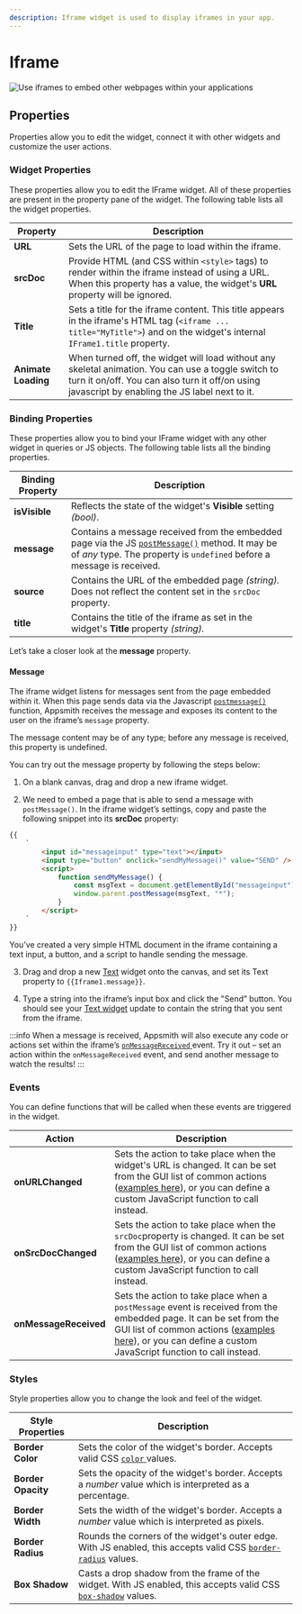 ```yaml
---
description: Iframe widget is used to display iframes in your app.
---
```


# Iframe

![Use iframes to embed other webpages within your applications](</img/as_iframe_cover.png>)

## Properties

Properties allow you to edit the widget, connect it with other widgets and customize the user actions.

### Widget Properties

These properties allow you to edit the IFrame widget. All of these properties are present in the property pane of the widget. The following table lists all the widget properties.

| Property            | Description                                                                                                                                                                                            |
| ------------------- | ------------------------------------------------------------------------------------------------------------------------------------------------------------------------------------------------------ |
| **URL**             | Sets the URL of the page to load within the iframe.                                                                                                                                                    |
| **srcDoc**          | Provide HTML (and CSS within `<style>` tags) to render within the iframe instead of using a URL. When this property has a value, the widget's **URL** property will be ignored.                         |
| **Title**           | Sets a title for the iframe content. This title appears in the iframe's HTML tag (`<iframe ... title="MyTitle">`) and on the widget's internal `IFrame1.title` property.                               |
| **Animate Loading** | When turned off, the widget will load without any skeletal animation. You can use a toggle switch to turn it on/off. You can also turn it off/on using javascript by enabling the JS label next to it. |

### Binding Properties

These properties allow you to bind your IFrame widget with any other widget in queries or JS objects. The following table lists all the binding properties.

| Binding Property | Description                                                                                                                                                                                                                                                                                                                                      |
| ---------------- | ------------------------------------------------------------------------------------------------------------------------------------------------------------------------------------------------------------------------------------------------------------------------------------------------------------------------------------------------ |
| **isVisible**    | Reflects the state of the widget's **Visible** setting _(bool)_.                                                                                                                                                                                                                                                                                 |
| **message**      | Contains a message received from the embedded page via the JS [`postMessage()`](https://developer.mozilla.org/en-US/docs/Web/API/Window/postMessage) method. It may be of _any_ type. The property is `undefined` before a message is received. |
| **source**       | Contains the URL of the embedded page _(string)._ Does not reflect the content set in the `srcDoc` property.                                                                                                                                                                                                      |
| **title**        | Contains the title of the iframe as set in the widget's **Title** property _(string)._                                                                                                                                                                                                                                                           |

Let’s take a closer look at the **message** property.

#### Message

The iframe widget listens for messages sent from the page embedded within it. When this page sends data via the Javascript [`postmessage()`](https://developer.mozilla.org/en-US/docs/Web/API/Window/postMessage) function, Appsmith receives the message and exposes its content to the user on the iframe’s `message` property.

The message content may be of any type; before any message is received, this property is undefined.

You can try out the message property by following the steps below:

<YoutubeEmbed videoId="kDJ56AMsXrM" title="Follow these steps to test out how to receive messages posted from the sites embedded in your iframe!" caption="Follow these steps to test out how to receive messages posted from the sites embedded in your iframe!"/>

1. On a blank canvas, drag and drop a new iframe widget.

2. We need to embed a page that is able to send a message with `postMessage()`. In the iframe widget’s settings, copy and paste the following snippet into its **srcDoc** property:

```html
{{
    `
        <input id="messageinput" type="text"></input>
        <input type="button" onclick="sendMyMessage()" value="SEND" />
        <script>
            function sendMyMessage() {
                const msgText = document.getElementById("messageinput").value;
                window.parent.postMessage(msgText, "*");
            }
        </script>
    `
}}
```

You’ve created a very simple HTML document in the iframe containing a text input, a button, and a script to handle sending the message.

3. Drag and drop a new [Text](text.md) widget onto the canvas, and set its Text property to `{{Iframe1.message}}`.

4. Type a string into the iframe’s input box and click the "Send” button. You should see your [Text widget](text.md) update to contain the string that you sent from the iframe.

:::info
When a message is received, Appsmith will also execute any code or actions set within the iframe’s [`onMessageReceived` ](iframe.md#events)event. Try it out – set an action within the `onMessageReceived` event, and send another message to watch the results!
:::

### Events

You can define functions that will be called when these events are triggered in the widget.

| Action                | Description                                                                                                                                                                                                                                                                     |
| --------------------- | ------------------------------------------------------------------------------------------------------------------------------------------------------------------------------------------------------------------------------------------------------------------------------- |
| **onURLChanged**      | Sets the action to take place when the widget's URL is changed. It can be set from the GUI list of common actions ([examples here](../appsmith-framework/widget-actions/)), or you can define a custom JavaScript function to call instead.                                     |
| **onSrcDocChanged**   | Sets the action to take place when the `srcDoc`property is changed. It can be set from the GUI list of common actions ([examples here](../appsmith-framework/widget-actions/)), or you can define a custom JavaScript function to call instead. |
| **onMessageReceived** | Sets the action to take place when a `postMessage` event is received from the embedded page. It can be set from the GUI list of common actions ([examples here](../appsmith-framework/widget-actions/)), or you can define a custom JavaScript function to call instead.        |

### Styles

Style properties allow you to change the look and feel of the widget.

| Style Properties   | Description                                                                                                                                                                      |
| ------------------ | -------------------------------------------------------------------------------------------------------------------------------------------------------------------------------- |
| **Border Color**   | Sets the color of the widget's border. Accepts valid CSS [`color` ](https://developer.mozilla.org/en-US/docs/Web/CSS/color)values.                                               |
| **Border Opacity** | Sets the opacity of the widget's border. Accepts a _number_ value which is interpreted as a percentage.                                                                          |
| **Border Width**   | Sets the width of the widget's border. Accepts a _number_ value which is interpreted as pixels.                                                                                  |
| **Border Radius**  | Rounds the corners of the widget's outer edge. With JS enabled, this accepts valid CSS [`border-radius`](https://developer.mozilla.org/en-US/docs/Web/CSS/border-radius) values. |
| **Box Shadow**     | Casts a drop shadow from the frame of the widget. With JS enabled, this accepts valid CSS [`box-shadow`](https://developer.mozilla.org/en-US/docs/Web/CSS/box-shadow) values.    |
